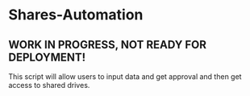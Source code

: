# Shares-Automation
## WORK IN PROGRESS, NOT READY FOR DEPLOYMENT!
This script will allow users to input data and get approval and then get access to shared drives.
